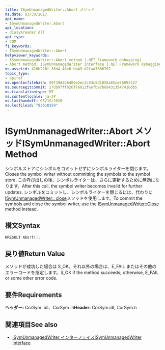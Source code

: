 ```yaml
---
title: ISymUnmanagedWriter::Abort メソッド
ms.date: 03/30/2017
api_name:
- ISymUnmanagedWriter.Abort
api_location:
- diasymreader.dll
api_type:
- COM
f1_keywords:
- ISymUnmanagedWriter::Abort
helpviewer_keywords:
- ISymUnmanagedWriter::Abort method [.NET Framework debugging]
- Abort method, ISymUnmanagedWriter interface [.NET Framework debugging]
ms.assetid: 416b220f-38d4-48e0-bb49-d2faa7366702
topic_type:
- apiref
ms.openlocfilehash: 09f39d3b6486e2ec3c04c5d1858a85ce56895527
ms.sourcegitcommit: 27db07ffb26f76912feefba7b884313547410db5
ms.translationtype: MT
ms.contentlocale: ja-JP
ms.lasthandoff: 05/19/2020
ms.locfileid: "83610159"
---
```

# <a name="isymunmanagedwriterabort-method"></a><span data-ttu-id="e8a72-102">ISymUnmanagedWriter::Abort メソッド</span><span class="sxs-lookup"><span data-stu-id="e8a72-102">ISymUnmanagedWriter::Abort Method</span></span>
<span data-ttu-id="e8a72-103">シンボルストアにシンボルをコミットせずにシンボルライターを閉じます。</span><span class="sxs-lookup"><span data-stu-id="e8a72-103">Closes the symbol writer without committing the symbols to the symbol store.</span></span> <span data-ttu-id="e8a72-104">この呼び出しの後、シンボルライターは、さらに更新するために無効になります。</span><span class="sxs-lookup"><span data-stu-id="e8a72-104">After this call, the symbol writer becomes invalid for further updates.</span></span> <span data-ttu-id="e8a72-105">シンボルをコミットし、シンボルライターを閉じるには、代わりに[ISymUnmanagedWriter:: close](isymunmanagedwriter-close-method.md)メソッドを使用します。</span><span class="sxs-lookup"><span data-stu-id="e8a72-105">To commit the symbols and close the symbol writer, use the [ISymUnmanagedWriter::Close](isymunmanagedwriter-close-method.md) method instead.</span></span>  
  
## <a name="syntax"></a><span data-ttu-id="e8a72-106">構文</span><span class="sxs-lookup"><span data-stu-id="e8a72-106">Syntax</span></span>  
  
```cpp  
HRESULT Abort();  
```  
  
## <a name="return-value"></a><span data-ttu-id="e8a72-107">戻り値</span><span class="sxs-lookup"><span data-stu-id="e8a72-107">Return Value</span></span>  
 <span data-ttu-id="e8a72-108">メソッドが成功した場合は S_OK。それ以外の場合は、E_FAIL またはその他のエラーコードを指定します。</span><span class="sxs-lookup"><span data-stu-id="e8a72-108">S_OK if the method succeeds; otherwise, E_FAIL or some other error code.</span></span>  
  
## <a name="requirements"></a><span data-ttu-id="e8a72-109">要件</span><span class="sxs-lookup"><span data-stu-id="e8a72-109">Requirements</span></span>  
 <span data-ttu-id="e8a72-110">**ヘッダー:** CorSym .idl、CorSym .h</span><span class="sxs-lookup"><span data-stu-id="e8a72-110">**Header:** CorSym.idl, CorSym.h</span></span>  
  
## <a name="see-also"></a><span data-ttu-id="e8a72-111">関連項目</span><span class="sxs-lookup"><span data-stu-id="e8a72-111">See also</span></span>

- [<span data-ttu-id="e8a72-112">ISymUnmanagedWriter インターフェイス</span><span class="sxs-lookup"><span data-stu-id="e8a72-112">ISymUnmanagedWriter Interface</span></span>](isymunmanagedwriter-interface.md)
